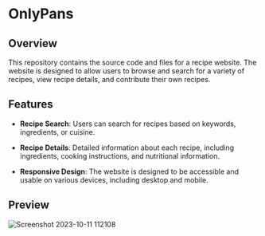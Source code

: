 # OnlyPans

## Overview

This repository contains the source code and files for a recipe website. The website is designed to allow users to browse and search for a variety of recipes, view recipe details, and contribute their own recipes.

## Features

- **Recipe Search**: Users can search for recipes based on keywords, ingredients, or cuisine.

- **Recipe Details**: Detailed information about each recipe, including ingredients, cooking instructions, and nutritional information.

- **Responsive Design**: The website is designed to be accessible and usable on various devices, including desktop and mobile.

## Preview
![Screenshot 2023-10-11 112108](https://github.com/harshkanoje/Recipe_Website/assets/129186823/5f1126fa-d818-4742-a3e8-841899b941a7)




